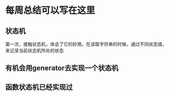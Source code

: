 # 每周总结可以写在这里

## 状态机

第一次，接触状态机，体会了它的妙用。在读取字符串的时候，通过不同状态值，来记录当前状态机所处的状态

## 有机会用generator去实现一个状态机

## 函数状态机已经实现过
